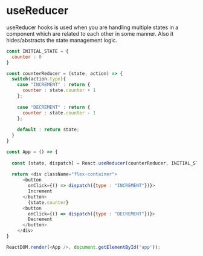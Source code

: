 # useReducer 

useReducer hooks is used when you are handling multiple states in a component which are related to each other in some manner. Also it hides/abstracts the state management logic.


```js
const INITIAL_STATE = {
  counter : 0
}

const counterReducer = (state, action) => {
  switch(action.type){
    case "INCREMENT" : return {
      counter : state.counter + 1
    };
   
    case "DECREMENT" : return {
      counter : state.counter - 1
    };
    
    default : return state;
  }
}

const App = () => {
  
  const [state, dispatch] = React.useReducer(counterReducer, INITIAL_STATE)
  
  return <div className="flex-container">
      <button 
        onClick={() => dispatch({type : "INCREMENT"})}> 
        Increment       
      </button>
        {state.counter}
      <button 
        onClick={() => dispatch({type : "DECREMENT"})}> 
        Decrement 
      </button>
    </div>
}

ReactDOM.render(<App />, document.getElementById('app'));
```